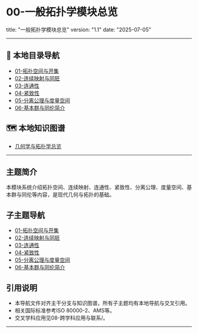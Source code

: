 # 00-一般拓扑学模块总览

title: "一般拓扑学模块总览"
version: "1.1"
date: "2025-07-05"

---

## 📁 本地目录导航

- [01-拓扑空间与开集](./01-拓扑空间与开集.md)
- [02-连续映射与同胚](./02-连续映射与同胚.md)
- [03-连通性](./03-连通性.md)
- [04-紧致性](./04-紧致性.md)
- [05-分离公理与度量空间](./05-分离公理与度量空间.md)
- [06-基本群与同伦简介](./06-基本群与同伦简介.md)

## 🗺️ 本地知识图谱

- [几何学与拓扑学总览](../00-几何学与拓扑学总览.md)

---

## 主题简介

本模块系统介绍拓扑空间、连续映射、连通性、紧致性、分离公理、度量空间、基本群与同伦等内容，是现代几何与拓扑的基础。

## 子主题导航

- [01-拓扑空间与开集](./01-拓扑空间与开集.md)
- [02-连续映射与同胚](./02-连续映射与同胚.md)
- [03-连通性](./03-连通性.md)
- [04-紧致性](./04-紧致性.md)
- [05-分离公理与度量空间](./05-分离公理与度量空间.md)
- [06-基本群与同伦简介](./06-基本群与同伦简介.md)

## 引用说明

- 本导航文件对齐主干分支与知识图谱，所有子主题均有本地导航与交叉引用。
- 相关国际标准参考ISO 80000-2、AMS等。
- 交叉学科应用见08-跨学科应用与联系/。

---
